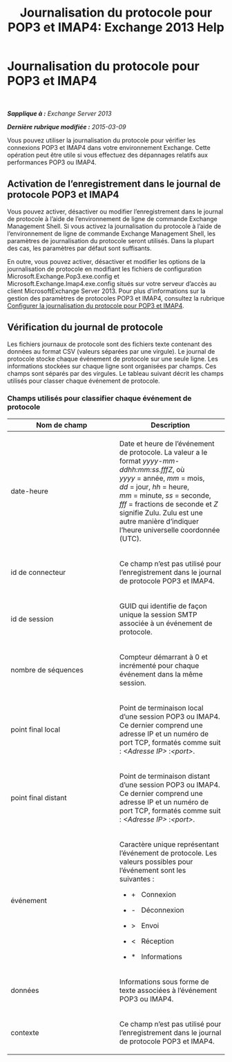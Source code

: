 ﻿---
title: 'Journalisation du protocole pour POP3 et IMAP4: Exchange 2013 Help'
TOCTitle: Journalisation du protocole pour POP3 et IMAP4
ms:assetid: 212ed3d5-0c98-4346-a860-1cfcac5d73c4
ms:mtpsurl: https://technet.microsoft.com/fr-fr/library/Dd335141(v=EXCHG.150)
ms:contentKeyID: 50555360
ms.date: 04/24/2018
mtps_version: v=EXCHG.150
ms.translationtype: HT
---

# Journalisation du protocole pour POP3 et IMAP4

 

_**Sapplique à :** Exchange Server 2013_

_**Dernière rubrique modifiée :** 2015-03-09_

Vous pouvez utiliser la journalisation du protocole pour vérifier les connexions POP3 et IMAP4 dans votre environnement Exchange. Cette opération peut être utile si vous effectuez des dépannages relatifs aux performances POP3 ou IMAP4.

## Activation de l’enregistrement dans le journal de protocole POP3 et IMAP4

Vous pouvez activer, désactiver ou modifier l’enregistrement dans le journal de protocole à l’aide de l’environnement de ligne de commande Exchange Management Shell. Si vous activez la journalisation du protocole à l’aide de l’environnement de ligne de commande Exchange Management Shell, les paramètres de journalisation du protocole seront utilisés. Dans la plupart des cas, les paramètres par défaut sont suffisants.

En outre, vous pouvez activer, désactiver et modifier les options de la journalisation de protocole en modifiant les fichiers de configuration Microsoft.Exchange.Pop3.exe.config et Microsoft.Exchange.Imap4.exe.config situés sur votre serveur d’accès au client MicrosoftExchange Server 2013. Pour plus d’informations sur la gestion des paramètres de protocoles POP3 et IMAP4, consultez la rubrique [Configurer la journalisation du protocole pour POP3 et IMAP4](configure-protocol-logging-for-pop3-and-imap4-exchange-2013-help.md).

## Vérification du journal de protocole

Les fichiers journaux de protocole sont des fichiers texte contenant des données au format CSV (valeurs séparées par une virgule). Le journal de protocole stocke chaque événement de protocole sur une seule ligne. Les informations stockées sur chaque ligne sont organisées par champs. Ces champs sont séparés par des virgules. Le tableau suivant décrit les champs utilisés pour classer chaque événement de protocole.

### Champs utilisés pour classifier chaque événement de protocole

<table>
<colgroup>
<col style="width: 50%" />
<col style="width: 50%" />
</colgroup>
<thead>
<tr class="header">
<th>Nom de champ</th>
<th>Description</th>
</tr>
</thead>
<tbody>
<tr class="odd">
<td><p>date-heure</p></td>
<td><p>Date et heure de l’événement de protocole. La valeur a le format <em>yyyy-mm-ddhh:mm:ss.fffZ</em>, où <em>yyyy</em> = année, <em>mm</em> = mois, <em>dd</em> = jour, <em>hh</em> = heure, <em>mm</em> = minute, <em>ss</em> = seconde, <em>fff</em> = fractions de seconde et <em>Z</em> signifie Zulu. Zulu est une autre manière d’indiquer l’heure universelle coordonnée (UTC).</p></td>
</tr>
<tr class="even">
<td><p>id de connecteur</p></td>
<td><p>Ce champ n’est pas utilisé pour l’enregistrement dans le journal de protocole POP3 et IMAP4.</p></td>
</tr>
<tr class="odd">
<td><p>id de session</p></td>
<td><p>GUID qui identifie de façon unique la session SMTP associée à un événement de protocole.</p></td>
</tr>
<tr class="even">
<td><p>nombre de séquences</p></td>
<td><p>Compteur démarrant à 0 et incrémenté pour chaque événement dans la même session.</p></td>
</tr>
<tr class="odd">
<td><p>point final local</p></td>
<td><p>Point de terminaison local d’une session POP3 ou IMAP4. Ce dernier comprend une adresse IP et un numéro de port TCP, formatés comme suit : <em>&lt;Adresse IP&gt;</em> :<em>&lt;port&gt;</em>.</p></td>
</tr>
<tr class="even">
<td><p>point final distant</p></td>
<td><p>Point de terminaison distant d’une session POP3 ou IMAP4. Ce dernier comprend une adresse IP et un numéro de port TCP, formatés comme suit : <em>&lt;Adresse IP&gt;</em> :<em>&lt;port&gt;</em>.</p></td>
</tr>
<tr class="odd">
<td><p>événement</p></td>
<td><p>Caractère unique représentant l’événement de protocole. Les valeurs possibles pour l’événement sont les suivantes :</p>
<ul>
<li><p>+   Connexion</p></li>
<li><p>-   Déconnexion</p></li>
<li><p>&gt;   Envoi</p></li>
<li><p>&lt;   Réception</p></li>
<li><p>*   Informations</p></li>
</ul></td>
</tr>
<tr class="even">
<td><p>données</p></td>
<td><p>Informations sous forme de texte associées à l’événement POP3 ou IMAP4.</p></td>
</tr>
<tr class="odd">
<td><p>contexte</p></td>
<td><p>Ce champ n’est pas utilisé pour l’enregistrement dans le journal de protocole POP3 et IMAP4.</p></td>
</tr>
</tbody>
</table>

